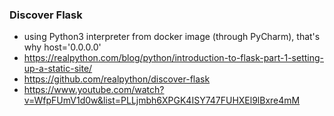 ### Discover Flask

- using Python3 interpreter from docker image (through PyCharm), that's why host='0.0.0.0'
- https://realpython.com/blog/python/introduction-to-flask-part-1-setting-up-a-static-site/
- https://github.com/realpython/discover-flask
- https://www.youtube.com/watch?v=WfpFUmV1d0w&list=PLLjmbh6XPGK4ISY747FUHXEl9lBxre4mM
